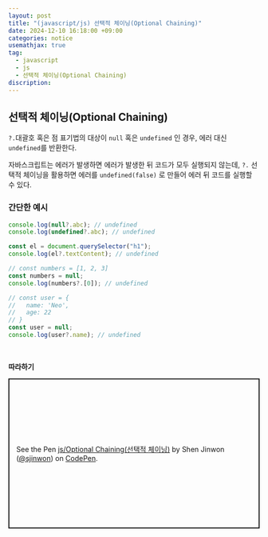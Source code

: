 ```yaml
---
layout: post
title: "(javascript/js) 선택적 체이닝(Optional Chaining)"
date: 2024-12-10 16:18:00 +09:00
categories: notice
usemathjax: true
tag:
  - javascript
  - js
  - 선택적 체이닝(Optional Chaining)
discription:
---
```


## 선택적 체이닝(Optional Chaining)

`?.`대괄호 혹은 점 표기법의 대상이 `null` 혹은 `undefined` 인 경우, 에러 대신 `undefined`를 반환한다.

자바스크립트는 에러가 발생하면 에러가 발생한 뒤 코드가 모두 실행되지 않는데, `?.` 선택적 체이닝을 활용하면 에러를 `undefined(false)` 로 만들어 에러 뒤 코드를 실행할 수 있다.

### 간단한 예시

```js
console.log(null?.abc); // undefined
console.log(undefined?.abc); // undefined

const el = document.querySelector("h1");
console.log(el?.textContent); // undefined

// const numbers = [1, 2, 3]
const numbers = null;
console.log(numbers?.[0]); // undefined

// const user = {
//   name: 'Neo',
//   age: 22
// }
const user = null;
console.log(user?.name); // undefined
```

<br>

**따라하기**

<p class="codepen" data-height="300" data-default-tab="js,result" data-slug-hash="vEBKedX" data-pen-title="js/Optional Chaining(선택적 체이닝)" data-preview="true" data-user="sjinwon" style="height: 300px; box-sizing: border-box; display: flex; align-items: center; justify-content: center; border: 2px solid; margin: 1em 0; padding: 1em;">
  <span>See the Pen <a href="https://codepen.io/sjinwon/pen/vEBKedX">
  js/Optional Chaining(선택적 체이닝)</a> by Shen Jinwon (<a href="https://codepen.io/sjinwon">@sjinwon</a>)
  on <a href="https://codepen.io">CodePen</a>.</span>
</p>
<script async src="https://cpwebassets.codepen.io/assets/embed/ei.js"></script>

<br>
